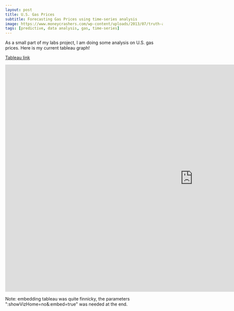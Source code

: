```yaml
---
layout: post
title: U.S. Gas Prices
subtitle: Forecasting Gas Prices using time-series analysis
image: https://www.moneycrashers.com/wp-content/uploads/2013/07/truth-about-gas-prices-1068x713.jpg
tags: [predictive, data analysis, gas, time-series]
---
```


As a small part of my labs project, I am doing some analysis on U.S. gas prices. Here is my current tableau graph!

[Tableau link](https://public.tableau.com/views/USGasprices/Dashboard1?:display_count=y&publish=yes&:origin=viz_share_link)
<center><iframe src="https://public.tableau.com/views/USGasprices/Dashboard1?:showVizHome=no&:embed=true" width="1200" height="727" frameborder="0"></iframe></center>

Note: embedding tableau was quite finnicky, the parameters ":showVizHome=no&:embed=true" was needed at the end.
